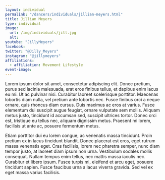 ```yaml
---
layout: individual
permalink: "/dancers/individuals/jillian-meyers.html"
title: Jillian Meyers
type: individual
image: 
  url: /img/individuals/jill.jpg
  alt:
youtube: "JillyMeyers"
facebook: 
twitter: "@Jilly_Meyers"
instagram: "@jillymeyers"
affiliations:
  - affiliation: Movement Lifestyle
event-image:
---
```


Lorem ipsum dolor sit amet, consectetur adipiscing elit. Donec pretium, purus sed lacinia malesuada, erat eros finibus tellus, et dapibus enim lacus eu mi. Ut ac pulvinar nisi. Curabitur laoreet scelerisque porttitor. Maecenas lobortis diam nulla, vel pretium ante lobortis nec. Fusce finibus orci a neque ornare, quis rhoncus diam cursus. Duis maximus ac eros at varius. Fusce elementum dui suscipit augue feugiat, ornare vulputate sem mollis. Aliquam metus justo, tincidunt id accumsan sed, suscipit ultrices tortor. Donec orci est, tristique eu tellus nec, aliquam dignissim metus. Praesent mi lorem, facilisis ut ante ac, posuere fermentum metus.

Etiam porttitor dui eu lorem congue, ac venenatis massa tincidunt. Proin pretium ex in lacus tincidunt blandit. Donec placerat est eros, eget rutrum massa venenatis eget. Cras facilisis, lorem nec pharetra semper, nunc diam tempor justo, at laoreet diam ipsum non urna. Vestibulum sodales mollis consequat. Nullam tempus enim tellus, nec mattis massa iaculis nec. Curabitur et libero ipsum. Fusce turpis mi, eleifend et arcu eget, posuere tincidunt sapien. Fusce faucibus urna a lacus viverra gravida. Sed vel ex eget massa varius facilisis.
